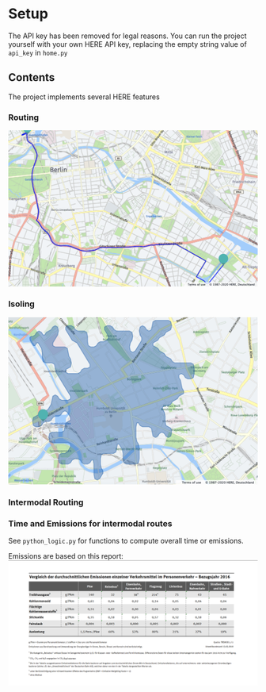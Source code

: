 # Setup
The API key has been removed for legal reasons. You can run the project yourself with your own HERE API key, replacing the empty string value of `api_key` in `home.py`

## Contents

The project implements several HERE features

### Routing
![](route_berlin.png)

### Isoling
![](small_isoling.png)

### Intermodal Routing

### Time and Emissions for intermodal routes

See `python_logic.py` for functions to compute overall time or emissions.

Emissions are based on this report:
![](co2.png)

